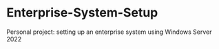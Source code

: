 # Enterprise-System-Setup
Personal project: setting up an enterprise system using Windows Server 2022
